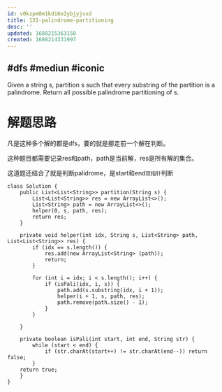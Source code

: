 ```yaml
---
id: v0kzpm0m1kdi6e2ybjyjvxd
title: 131-palindrome-partitioning
desc: ''
updated: 1688215363150
created: 1688214331997
---
```

## #dfs #mediun #iconic

Given a string s, partition s such that every 
substring of the partition is a palindrome. Return all possible palindrome partitioning of s.

# 解题思路

凡是这种多个解的都是dfs，要的就是挪走前一个解在判断。

这种题目都需要记录res和path，path是当前解，res是所有解的集合。

这道题还结合了就是判断palidrome，是start和end`双指针`判断

```
class Solution {
    public List<List<String>> partition(String s) {
        List<List<String>> res = new ArrayList<>();
        List<String> path = new ArrayList<>();
        helper(0, s, path, res);
        return res;
    }

    private void helper(int idx, String s, List<String> path,  List<List<String>> res) {
        if (idx == s.length()) {
            res.add(new ArrayList<String> (path));
            return;
        }

        for (int i = idx; i < s.length(); i++) {
            if (isPali(idx, i, s)) {
                path.add(s.substring(idx, i + 1));
                helper(i + 1, s, path, res);
                path.remove(path.size() - 1);
            }
        }

    }

    private boolean isPali(int start, int end, String str) {
        while (start < end) {
            if (str.charAt(start++) != str.charAt(end--)) return false;
        }
    return true;
    }
}
```